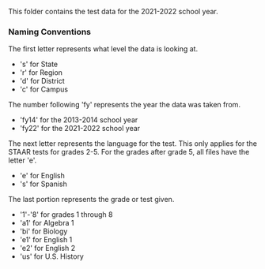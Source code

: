 This folder contains the test data for the 2021-2022 school year.

### Naming Conventions
The first letter represents what level the data is looking at. 
* 's' for State
* 'r' for Region
* 'd' for District
* 'c' for Campus

The number following 'fy' represents the year the data was taken from.
* 'fy14' for the 2013-2014 school year
* 'fy22' for the 2021-2022 school year

The next letter represents the language for the test. This only applies for the STAAR tests for grades 2-5. For the grades after grade 5, all files have the letter 'e'.
* 'e' for English
* 's' for Spanish

The last portion represents the grade or test given.
* '1'-'8' for grades 1 through 8
* 'a1' for Algebra 1
* 'bi' for Biology
* 'e1' for English 1
* 'e2' for English 2
* 'us' for U.S. History
